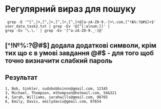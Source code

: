 # Регулярний вираз для пошуку
```
 grep -E '^[^,]+,[^,]+,[^,]+,[^,]+@[a-zA-Z0-9.-]+\.com,[^!№%:?@#$]+$' user_data_task2.txt | grep -Ev '@[^[:alnum:]]' | 
grep -Ev '\.\.' | grep -Ev '[^a-zA-Z0-9._-]@'
```
## [^!№%:?@#$] додала додаткові символи, крім тих що є в умові завдання @#$ - для того щоб точно визначити слабкий пароль

## Результат
```
1, Bob, Sinkler, sudobobbsinnn@gmail.com, 12345
3, Michael, Thompson, mthompson@hotmail.com, 54&321
4, Sarah, Williams, sarahwills@gmail.com, 98765
6, Emily, Davis, emilydavis@gmail.com, 87654
```